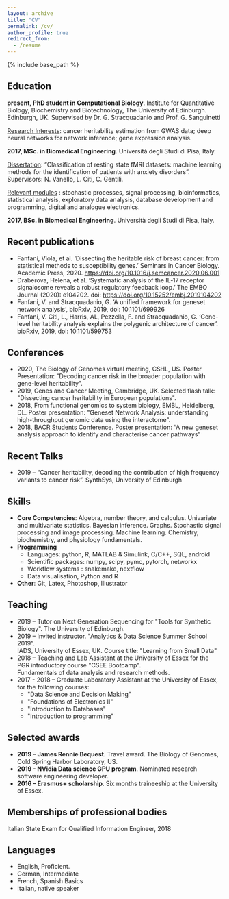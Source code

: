 ```yaml
---
layout: archive
title: "CV"
permalink: /cv/
author_profile: true
redirect_from:
  - /resume
---
```


{% include base_path %}

## Education

**present, PhD student in Computational Biology**.  Institute for Quantitative Biology, Biochemistry and Biotechnology, The University of Edinburgh. Edinburgh, UK. Supervised by Dr. G. Stracquadanio and Prof. G. Sanguinetti

<ins>Research Interests</ins>: cancer heritability estimation from GWAS data; deep neural networks for network inference; gene expression analysis.

**2017, MSc. in Biomedical Engineering**. Università degli Studi di Pisa, Italy.  
 
<ins>Dissertation</ins>: “Classification of resting state fMRI datasets: machine learning methods for the identification of patients with anxiety disorders”. Supervisors: N. Vanello, L. Citi, C. Gentili.  

<ins>Relevant modules</ins> : stochastic processes, signal processing, bioinformatics, statistical analysis, exploratory data analysis, database development and programming, digital and analogue electronics.       

**2017, BSc. in Biomedical Engineering**. Università degli Studi di Pisa, Italy.   

## Recent publications 

 * Fanfani, Viola, et al. ‘Dissecting the heritable risk of breast cancer: from statistical methods to susceptibility genes.’ Seminars in Cancer Biology. Academic Press, 2020. https://doi.org/10.1016/j.semcancer.2020.06.001
 * Draberova, Helena, et al. ‘Systematic analysis of the IL‐17 receptor signalosome reveals a robust regulatory feedback loop.’ The EMBO Journal (2020): e104202. doi: https://doi.org/10.15252/embj.2019104202
 * Fanfani, V. and Stracquadanio, G. ‘A unified framework for geneset network analysis’, bioRxiv,   2019, doi: 10.1101/699926
 * Fanfani, V.  Citi, L., Harris, AL, Pezzella, F. and Stracquadanio, G. ‘Gene-level heritability analysis explains the polygenic architecture of cancer’. bioRxiv, 2019, doi: 10.1101/599753
 
## Conferences
* 2020, The Biology of Genomes virtual meeting, CSHL, US. Poster Presentation: "Decoding cancer risk in the broader population with gene-level heritability".
* 2019, Genes and Cancer Meeting, Cambridge, UK. Selected flash talk: "Dissecting cancer heritability in European populations".  
* 2018, From functional genomics to system biology, EMBL, Heidelberg, DL. Poster presentation: "Geneset Network Analysis: understanding high-throughput genomic data using the interactome".  
* 2018, BACR Students Conference.  Poster presentation: “A new geneset analysis approach to identify and characterise cancer pathways”   

## Recent Talks
 
 * 2019 – “Cancer heritability, decoding the contribution of high frequency variants to cancer risk”. 
            SynthSys, University of Edinburgh 

  
## Skills

* __Core Competencies__: Algebra, number theory, and calculus. Univariate and multivariate statistics. Bayesian inference. Graphs. Stochastic signal processing and image processing. Machine learning. Chemistry, biochemistry, and physiology fundamentals.
* __Programming__ 
  * Languages: python, R, MATLAB & Simulink, C/C++, SQL, android
  * Scientific packages: numpy, scipy, pymc, pytorch, networkx
  * Workflow systems : snakemake, nextflow
  * Data visualisation, Python and R
* __Other__: Git, Latex, Photoshop, Illustrator

## Teaching

* 2019 – Tutor on Next Generation Sequencing for "Tools for Synthetic Biology". 
 The University of Edinburgh.   
* 2019 – Invited instructor. "Analytics & Data Science Summer School 2019”.   
  IADS, University of Essex, UK. Course title: "Learning from Small Data"
* 2018 – Teaching and Lab Assistant at the University of Essex for the PGR introductory course 
  "CSEE Bootcamp".   
  Fundamentals of data analysis and research methods.
* 2017 - 2018 –  Graduate Laboratory Assistant at the University of Essex, for the following courses:
  * "Data Science and Decision Making"
  * "Foundations of Electronics II"
  * "Introduction to Databases"
  * "Introduction to programming" 


## Selected awards

 * **2019 – James Rennie Bequest**. Travel award. The Biology of Genomes, Cold Spring Harbor 	 Laboratory, US.   
 * **2019 - NVidia Data science GPU program**. Nominated research software engineering developer.  
 * **2016 – Erasmus+ scholarship**. Six months traineeship at the University of Essex.   

## Memberships of professional bodies
Italian State Exam for Qualified Information Engineer, 2018

## Languages
* English, Proficient.
* German, Intermediate
* French, Spanish Basics
* Italian, native speaker
